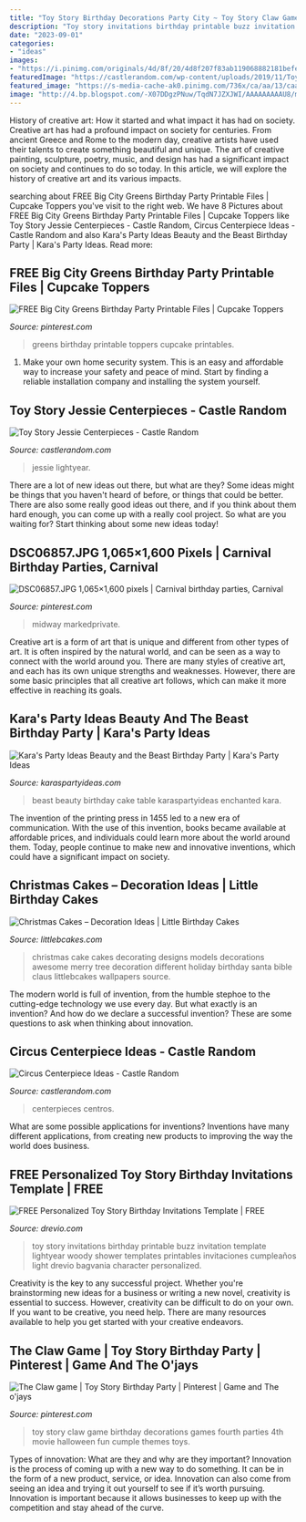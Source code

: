 ```yaml
---
title: "Toy Story Birthday Decorations Party City ~ Toy Story Claw Game Birthday Decorations Games Fourth Parties 4th Movie Halloween Fun Cumple Themes Toys"
description: "Toy story invitations birthday printable buzz invitation template lightyear woody shower templates printables invitaciones cumpleaños light drevio bagvania character personalized"
date: "2023-09-01"
categories:
- "ideas"
images:
- "https://i.pinimg.com/originals/4d/8f/20/4d8f207f83ab119068882181befeca35.jpg"
featuredImage: "https://castlerandom.com/wp-content/uploads/2019/11/Toy-story-centerpiece-3.jpg"
featured_image: "https://s-media-cache-ak0.pinimg.com/736x/ca/aa/13/caaa1359cfa096f60e4e28ba4921c66d.jpg"
image: "http://4.bp.blogspot.com/-X07DDgzPNuw/TqdN7JZXJWI/AAAAAAAAAU8/mhWDo1tqGo4/s1600/DSC06857.JPG"
---
```



History of creative art: How it started and what impact it has had on society.
Creative art has had a profound impact on society for centuries. From ancient Greece and Rome to the modern day, creative artists have used their talents to create something beautiful and unique. The art of creative painting, sculpture, poetry, music, and design has had a significant impact on society and continues to do so today. In this article, we will explore the history of creative art and its various impacts.

	

		
searching about FREE Big City Greens Birthday Party Printable Files | Cupcake Toppers you've visit to the right web. We have 8 Pictures about FREE Big City Greens Birthday Party Printable Files | Cupcake Toppers like Toy Story Jessie Centerpieces - Castle Random, Circus Centerpiece Ideas - Castle Random and also Kara&#039;s Party Ideas Beauty and the Beast Birthday Party | Kara&#039;s Party Ideas. Read more:
		
    
## FREE Big City Greens Birthday Party Printable Files | Cupcake Toppers

<img loading=lazy src="https://i.pinimg.com/originals/4d/8f/20/4d8f207f83ab119068882181befeca35.jpg" onerror="this.onerror=null;this.src='https://tse3.mm.bing.net/th?id=OIP.4ZXe4k8bY35PdEKYLhP8swHaM9&amp;pid=15.1';" alt="FREE Big City Greens Birthday Party Printable Files | Cupcake Toppers">

_Source: pinterest.com_

>greens birthday printable toppers cupcake printables. 

	

1. Make your own home security system. This is an easy and affordable way to increase your safety and peace of mind. Start by finding a reliable installation company and installing the system yourself.

    
## Toy Story Jessie Centerpieces - Castle Random

<img loading=lazy src="https://castlerandom.com/wp-content/uploads/2019/11/Toy-story-centerpiece-3.jpg" onerror="this.onerror=null;this.src='https://tse2.mm.bing.net/th?id=OIP.4b4R5wqW_akma6B8Uc2_xAHaJ4&amp;pid=15.1';" alt="Toy Story Jessie Centerpieces - Castle Random">

_Source: castlerandom.com_

>jessie lightyear. 

	

There are a lot of new ideas out there, but what are they? Some ideas might be things that you haven't heard of before, or things that could be better. There are also some really good ideas out there, and if you think about them hard enough, you can come up with a really cool project. So what are you waiting for? Start thinking about some new ideas today!

    
## DSC06857.JPG 1,065×1,600 Pixels | Carnival Birthday Parties, Carnival

<img loading=lazy src="http://4.bp.blogspot.com/-X07DDgzPNuw/TqdN7JZXJWI/AAAAAAAAAU8/mhWDo1tqGo4/s1600/DSC06857.JPG" onerror="this.onerror=null;this.src='https://tse3.mm.bing.net/th?id=OIP.u6BU0uNK8YoC-YOuTKpVKwHaLI&amp;pid=15.1';" alt="DSC06857.JPG 1,065×1,600 pixels | Carnival birthday parties, Carnival">

_Source: pinterest.com_

>midway markedprivate. 

	

Creative art is a form of art that is unique and different from other types of art. It is often inspired by the natural world, and can be seen as a way to connect with the world around you. There are many styles of creative art, and each has its own unique strengths and weaknesses. However, there are some basic principles that all creative art follows, which can make it more effective in reaching its goals.

    
## Kara&#039;s Party Ideas Beauty And The Beast Birthday Party | Kara&#039;s Party Ideas

<img loading=lazy src="http://karaspartyideas.com/wp-content/uploads/2017/09/Beauty-and-the-Beast-Birthday-Party-via-Karas-Party-Ideas-KarasPartyIdeas.com17.jpg" onerror="this.onerror=null;this.src='https://tse1.mm.bing.net/th?id=OIP.jeOz2Yotrq6YYKddfK5ZfAHaLH&amp;pid=15.1';" alt="Kara&#039;s Party Ideas Beauty and the Beast Birthday Party | Kara&#039;s Party Ideas">

_Source: karaspartyideas.com_

>beast beauty birthday cake table karaspartyideas enchanted kara. 

	

The invention of the printing press in 1455 led to a new era of communication. With the use of this invention, books became available at affordable prices, and individuals could learn more about the world around them. Today, people continue to make new and innovative inventions, which could have a significant impact on society.

    
## Christmas Cakes – Decoration Ideas | Little Birthday Cakes

<img loading=lazy src="http://www.littlebcakes.com/wp-content/uploads/2014/02/Christmas-Cake-Ideas-1024x936.jpg" onerror="this.onerror=null;this.src='https://tse3.mm.bing.net/th?id=OIP.q6FWFYU8k1tmgy_gy14ptAHaGx&amp;pid=15.1';" alt="Christmas Cakes – Decoration Ideas | Little Birthday Cakes">

_Source: littlebcakes.com_

>christmas cake cakes decorating designs models decorations awesome merry tree decoration different holiday birthday santa bible claus littlebcakes wallpapers source. 

	

The modern world is full of invention, from the humble stephoe to the cutting-edge technology we use every day. But what exactly is an invention? And how do we declare a successful invention? These are some questions to ask when thinking about innovation.

    
## Circus Centerpiece Ideas - Castle Random

<img loading=lazy src="https://castlerandom.com/wp-content/uploads/2019/11/Circus-Centerpiece-4.jpg" onerror="this.onerror=null;this.src='https://tse2.mm.bing.net/th?id=OIP.28KDYOnx30ltZdto053jQwHaJ4&amp;pid=15.1';" alt="Circus Centerpiece Ideas - Castle Random">

_Source: castlerandom.com_

>centerpieces centros. 

	

What are some possible applications for inventions?
Inventions have many different applications, from creating new products to improving the way the world does business.

    
## FREE Personalized Toy Story Birthday Invitations Template | FREE

<img loading=lazy src="https://www.drevio.com/wp-content/uploads/2018/07/FREE-Printable-Toy-Story-Invitation-Buzz-Lightyear.jpg" onerror="this.onerror=null;this.src='https://tse2.mm.bing.net/th?id=OIP.21uzlU4lfQMYAMqnM97sUwHaFS&amp;pid=15.1';" alt="FREE Personalized Toy Story Birthday Invitations Template | FREE">

_Source: drevio.com_

>toy story invitations birthday printable buzz invitation template lightyear woody shower templates printables invitaciones cumpleaños light drevio bagvania character personalized. 

	

Creativity is the key to any successful project. Whether you're brainstorming new ideas for a business or writing a new novel, creativity is essential to success. However, creativity can be difficult to do on your own. If you want to be creative, you need help. There are many resources available to help you get started with your creative endeavors.

    
## The Claw Game | Toy Story Birthday Party | Pinterest | Game And The O&#039;jays

<img loading=lazy src="https://s-media-cache-ak0.pinimg.com/736x/ca/aa/13/caaa1359cfa096f60e4e28ba4921c66d.jpg" onerror="this.onerror=null;this.src='https://tse1.mm.bing.net/th?id=OIP.Iy6x4fHlSo_hDe8v5q3hpwHaJ3&amp;pid=15.1';" alt="The Claw game | Toy Story Birthday Party | Pinterest | Game and The o&#039;jays">

_Source: pinterest.com_

>toy story claw game birthday decorations games fourth parties 4th movie halloween fun cumple themes toys. 

	

Types of innovation: What are they and why are they important?
Innovation is the process of coming up with a new way to do something. It can be in the form of a new product, service, or idea. Innovation can also come from seeing an idea and trying it out yourself to see if it’s worth pursuing. Innovation is important because it allows businesses to keep up with the competition and stay ahead of the curve.


